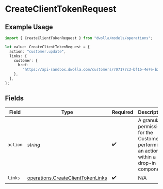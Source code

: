 # CreateClientTokenRequest

## Example Usage

```typescript
import { CreateClientTokenRequest } from "dwolla/models/operations";

let value: CreateClientTokenRequest = {
  action: "customer.update",
  links: {
    customer: {
      href:
        "https://api-sandbox.dwolla.com/customers/707177c3-bf15-4e7e-b37c-55c3898d9bf4",
    },
  },
};
```

## Fields

| Field                                                                                  | Type                                                                                   | Required                                                                               | Description                                                                            | Example                                                                                |
| -------------------------------------------------------------------------------------- | -------------------------------------------------------------------------------------- | -------------------------------------------------------------------------------------- | -------------------------------------------------------------------------------------- | -------------------------------------------------------------------------------------- |
| `action`                                                                               | *string*                                                                               | :heavy_check_mark:                                                                     | A granular permission for the Customer performing an action within a drop-in component | customer.update                                                                        |
| `links`                                                                                | [operations.CreateClientTokenLinks](../../models/operations/createclienttokenlinks.md) | :heavy_check_mark:                                                                     | N/A                                                                                    |                                                                                        |